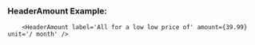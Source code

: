 ### HeaderAmount Example:

```example
    <HeaderAmount label='All for a low low price of' amount={39.99} unit='/ month' />

```
